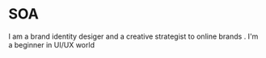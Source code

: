 # SOA
I am a brand identity desiger and a creative strategist to online brands . I'm a beginner in UI/UX world
